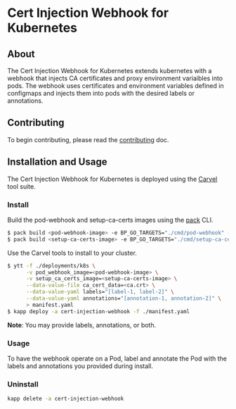 # Cert Injection Webhook for Kubernetes

## About

The Cert Injection Webhook for Kubernetes extends kubernetes with a webhook that injects
CA certificates and proxy environment variaibles into pods. The webhook uses certificates and
environment variables defined in configmaps and injects them into pods with the desired labels or annotations.

## Contributing

To begin contributing, please read the [contributing](CONTRIBUTING.md) doc.

## Installation and Usage

The Cert Injection Webhook for Kubernetes is deployed using the [Carvel](hhttps://carvel.dev/) tool suite.

### Install

Build the pod-webhook and setup-ca-certs images using the [pack](https://github.com/buildpacks/pack) CLI.

```bash
$ pack build <pod-webhook-image> -e BP_GO_TARGETS="./cmd/pod-webhook" --publish
$ pack build <setup-ca-certs-image> -e BP_GO_TARGETS="./cmd/setup-ca-certs" --publish
```

Use the Carvel tools to install to your cluster.

```bash
$ ytt -f ./deployments/k8s \
      -v pod_webhook_image=<pod-webhook-image> \
      -v setup_ca_certs_image=<setup-ca-certs-image> \
      --data-value-file ca_cert_data=<ca.crt> \
      --data-value-yaml labels="[label-1, label-2]" \
      --data-value-yaml annotations="[annotation-1, annotation-2]" \
      > manifest.yaml
$ kapp deploy -a cert-injection-webhook -f ./manifest.yaml
```

**Note**: You may provide labels, annotations, or both.

### Usage

To have the webhook operate on a Pod, label and annotate the Pod with the labels and annotations you provided during install.

### Uninstall

```bash
kapp delete -a cert-injection-webhook
```
